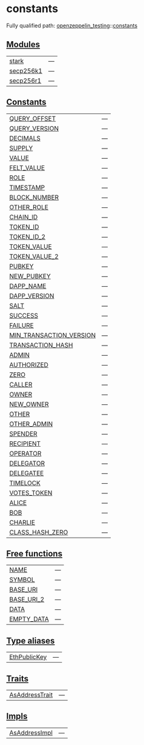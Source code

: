 # constants

Fully qualified path: [openzeppelin_testing](./openzeppelin_testing.md)::[constants](./openzeppelin_testing-constants.md)


## [Modules](./openzeppelin_testing-constants-modules.md)

| | |
|:---|:---|
| [stark](./openzeppelin_testing-constants-stark.md) | — |
| [secp256k1](./openzeppelin_testing-constants-secp256k1.md) | — |
| [secp256r1](./openzeppelin_testing-constants-secp256r1.md) | — |

## [Constants](./openzeppelin_testing-constants-constants.md)

| | |
|:---|:---|
| [QUERY_OFFSET](./openzeppelin_testing-constants-QUERY_OFFSET.md) | — |
| [QUERY_VERSION](./openzeppelin_testing-constants-QUERY_VERSION.md) | — |
| [DECIMALS](./openzeppelin_testing-constants-DECIMALS.md) | — |
| [SUPPLY](./openzeppelin_testing-constants-SUPPLY.md) | — |
| [VALUE](./openzeppelin_testing-constants-VALUE.md) | — |
| [FELT_VALUE](./openzeppelin_testing-constants-FELT_VALUE.md) | — |
| [ROLE](./openzeppelin_testing-constants-ROLE.md) | — |
| [TIMESTAMP](./openzeppelin_testing-constants-TIMESTAMP.md) | — |
| [BLOCK_NUMBER](./openzeppelin_testing-constants-BLOCK_NUMBER.md) | — |
| [OTHER_ROLE](./openzeppelin_testing-constants-OTHER_ROLE.md) | — |
| [CHAIN_ID](./openzeppelin_testing-constants-CHAIN_ID.md) | — |
| [TOKEN_ID](./openzeppelin_testing-constants-TOKEN_ID.md) | — |
| [TOKEN_ID_2](./openzeppelin_testing-constants-TOKEN_ID_2.md) | — |
| [TOKEN_VALUE](./openzeppelin_testing-constants-TOKEN_VALUE.md) | — |
| [TOKEN_VALUE_2](./openzeppelin_testing-constants-TOKEN_VALUE_2.md) | — |
| [PUBKEY](./openzeppelin_testing-constants-PUBKEY.md) | — |
| [NEW_PUBKEY](./openzeppelin_testing-constants-NEW_PUBKEY.md) | — |
| [DAPP_NAME](./openzeppelin_testing-constants-DAPP_NAME.md) | — |
| [DAPP_VERSION](./openzeppelin_testing-constants-DAPP_VERSION.md) | — |
| [SALT](./openzeppelin_testing-constants-SALT.md) | — |
| [SUCCESS](./openzeppelin_testing-constants-SUCCESS.md) | — |
| [FAILURE](./openzeppelin_testing-constants-FAILURE.md) | — |
| [MIN_TRANSACTION_VERSION](./openzeppelin_testing-constants-MIN_TRANSACTION_VERSION.md) | — |
| [TRANSACTION_HASH](./openzeppelin_testing-constants-TRANSACTION_HASH.md) | — |
| [ADMIN](./openzeppelin_testing-constants-ADMIN.md) | — |
| [AUTHORIZED](./openzeppelin_testing-constants-AUTHORIZED.md) | — |
| [ZERO](./openzeppelin_testing-constants-ZERO.md) | — |
| [CALLER](./openzeppelin_testing-constants-CALLER.md) | — |
| [OWNER](./openzeppelin_testing-constants-OWNER.md) | — |
| [NEW_OWNER](./openzeppelin_testing-constants-NEW_OWNER.md) | — |
| [OTHER](./openzeppelin_testing-constants-OTHER.md) | — |
| [OTHER_ADMIN](./openzeppelin_testing-constants-OTHER_ADMIN.md) | — |
| [SPENDER](./openzeppelin_testing-constants-SPENDER.md) | — |
| [RECIPIENT](./openzeppelin_testing-constants-RECIPIENT.md) | — |
| [OPERATOR](./openzeppelin_testing-constants-OPERATOR.md) | — |
| [DELEGATOR](./openzeppelin_testing-constants-DELEGATOR.md) | — |
| [DELEGATEE](./openzeppelin_testing-constants-DELEGATEE.md) | — |
| [TIMELOCK](./openzeppelin_testing-constants-TIMELOCK.md) | — |
| [VOTES_TOKEN](./openzeppelin_testing-constants-VOTES_TOKEN.md) | — |
| [ALICE](./openzeppelin_testing-constants-ALICE.md) | — |
| [BOB](./openzeppelin_testing-constants-BOB.md) | — |
| [CHARLIE](./openzeppelin_testing-constants-CHARLIE.md) | — |
| [CLASS_HASH_ZERO](./openzeppelin_testing-constants-CLASS_HASH_ZERO.md) | — |

## [Free functions](./openzeppelin_testing-constants-free_functions.md)

| | |
|:---|:---|
| [NAME](./openzeppelin_testing-constants-NAME.md) | — |
| [SYMBOL](./openzeppelin_testing-constants-SYMBOL.md) | — |
| [BASE_URI](./openzeppelin_testing-constants-BASE_URI.md) | — |
| [BASE_URI_2](./openzeppelin_testing-constants-BASE_URI_2.md) | — |
| [DATA](./openzeppelin_testing-constants-DATA.md) | — |
| [EMPTY_DATA](./openzeppelin_testing-constants-EMPTY_DATA.md) | — |

## [Type aliases](./openzeppelin_testing-constants-type_aliases.md)

| | |
|:---|:---|
| [EthPublicKey](./openzeppelin_testing-constants-EthPublicKey.md) | — |

## [Traits](./openzeppelin_testing-constants-traits.md)

| | |
|:---|:---|
| [AsAddressTrait](./openzeppelin_testing-constants-AsAddressTrait.md) | — |

## [Impls](./openzeppelin_testing-constants-impls.md)

| | |
|:---|:---|
| [AsAddressImpl](./openzeppelin_testing-constants-AsAddressImpl.md) | — |
